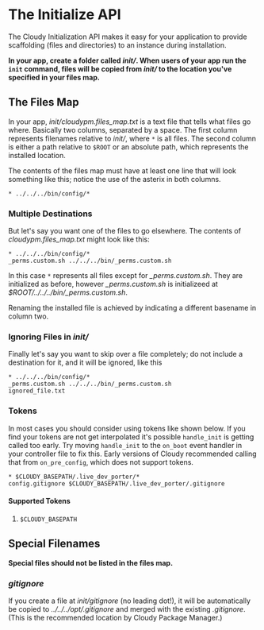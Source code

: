 <!--
id: installer
tags: usage
-->

# The Initialize API

The Cloudy Initialization API makes it easy for your application to provide scaffolding (files and directories) to an instance during installation.

**In your app, create a folder called _init/_. When users of your app run the `init` command, files will be copied from _init/_ to the location you've specified in your files map.**

## The Files Map

In your app, _init/cloudypm.files\_map.txt_ is a text file that tells what files go where. Basically two columns, separated by a space. The first column represents filenames relative to _init/_, where `*` is all files. The second column is either a path relative to `$ROOT` or an absolute path, which represents the installed location.

The contents of the files map must have at least one line that will look something like this; notice the use of the asterix in both columns.

```text
* ../../../bin/config/*
```

### Multiple Destinations

But let's say you want one of the files to go elsewhere. The contents of _cloudypm.files\_map.txt_ might look like this:

```text
* ../../../bin/config/*
_perms.custom.sh ../../../bin/_perms.custom.sh
```

In this case `*` represents all files except for _\_perms.custom.sh_. They are initialized as before, however _\_perms.custom.sh_ is initializeed at _$ROOT/../../../bin/\_perms.custom.sh_.

Renaming the installed file is achieved by indicating a different basename in column two.

### Ignoring Files in _init/_

Finally let's say you want to skip over a file completely; do not include a destination for it, and it will be ignored, like this

```text
* ../../../bin/config/*
_perms.custom.sh ../../../bin/_perms.custom.sh
ignored_file.txt
```

### Tokens

In most cases you should consider using tokens like shown below. If you find your tokens are not get interpolated it's possible `handle_init` is getting called too early. Try moving `handle_init` to the `on_boot` event handler in your controller file to fix this. Early versions of Cloudy recommended calling that from `on_pre_config`, which does not support tokens.

```text
* $CLOUDY_BASEPATH/.live_dev_porter/*
config.gitignore $CLOUDY_BASEPATH/.live_dev_porter/.gitignore
```

#### Supported Tokens

1. `$CLOUDY_BASEPATH`

## Special Filenames

**Special files should not be listed in the files map.**

### _gitignore_

If you create a file at _init/gitignore_ (no leading dot!), it will be automatically be copied to _../../../opt/.gitignore_ and merged with the existing _.gitignore_.  (This is the recommended location by Cloudy Package Manager.)

